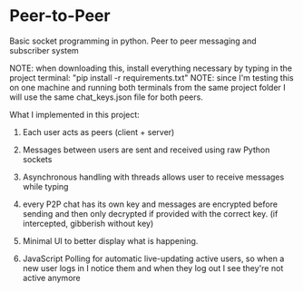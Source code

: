 # Peer-to-Peer

Basic socket programming in python. Peer to peer messaging and subscriber system

NOTE: when downloading this, install everything necessary by typing in the project terminal: "pip install -r requirements.txt"
NOTE: since I'm testing this on one machine and running both terminals from the same project folder I will use the same chat_keys.json file for both peers.

What I implemented in this project:

1. Each user acts as peers (client + server)

2. Messages between users are sent and received using raw Python sockets

3. Asynchronous handling with threads allows user to receive messages while typing

4. every P2P chat has its own key and messages are encrypted before sending and then only decrypted if provided with the correct key. (if intercepted, gibberish without key)

5. Minimal UI to better display what is happening.

6. JavaScript Polling for automatic live-updating active users, so when a new user logs in I notice them and when they log out I see they're not active anymore
